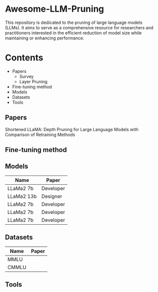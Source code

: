 # Awesome-LLM-Pruning

This repository is dedicated to the pruning of large language models (LLMs). It aims to serve as a comprehensive resource for researchers and practitioners interested in the efficient reduction of model size while maintaining or enhancing performance.

# Contents
- Papers
  - Survey
  - Layer Pruning
- Fine-tuning method
- Models
- Datasets 
- Tools


## Papers


Shortened LLaMA: Depth Pruning for Large Language Models with Comparison of Retraining Methods

## Fine-tuning method

## Models
| Name     | Paper         |
|----------|--------------|
| LLaMa2 7b    | Developer    | 
| LLaMa2 13b      | Designer     |
| LLaMa2 7b    | Developer    | 
| LLaMa2 7b    | Developer    | 
| LLaMa2 7b    | Developer    | 

## Datasets
| Name     | Paper         |
|----------|--------------|
| MMLU    |     | 
| CMMLU      |      |


## Tools







